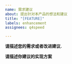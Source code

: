 ```yaml
---
name: 需求建议
about: 提出针对本产品的想法和建议
title: "[FEATURE]"
labels: enhancement
assignees: q4speed

---
```


**请描述您的需求或者改进建议.**



**请描述你建议的实现方案**